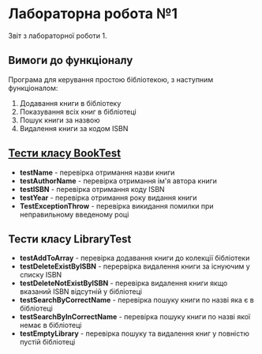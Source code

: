 # Лабораторна робота №1
Звіт з лабораторної роботи 1.
## Вимоги до функціоналу
Програма для керування простою бібліотекою, з наступним функціоналом:<br>
1. Додавання книги в бібліотеку
1. Показування всіх книг в  бібліотеці
1. Пошук книги за назвою
1. Видалення книги за кодом ISBN
## [Тести класу BookTest](src/test/java/com/solodkyi/java_labs/Lab1Test)
- **testName** - перевірка отримання назви книги
- **testAuthorName** - перевірка отримання ім'я автора книги
- **testISBN** - перевірка отримання коду ISBN
- **testYear** - перевірка отримання року видання книги
- **TestExceptionThrow** - перевірка викидання помилки при неправильному введеному році
## Тести класу LibraryTest
- **testAddToArray** - перевірка додавання книги до колекції бібліотеки
- **testDeleteExistByISBN** - перервірка видалення книги за існуючим у списку ISBN
- **testDeleteNotExistByISBN** - перевірка видалення книги якщо вказаний ISBN відсутній у бібліотеці
- **testSearchByCorrectName** - перевірка пошуку книги по назві яка є в бібліотеці
- **testSearchByInCorrectName** - перевірка пошуку книги по назві якої немає в бібліотеці
- **testEmptyLibrary** - перевірка пошуку та видалення книг у повністю пустій бібліотеці
